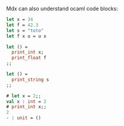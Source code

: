 Mdx can also understand ocaml code blocks:


```ocaml file=promote_to_ml.ml,part=toto
let x = 34
let f = 42.3
let s = "toto"
let f x u = u x

let () =
  print_int x;
  print_float f
;;
```

```ocaml file=promote_to_ml.ml,part=zzz
let () =
  print_string s
;;
```


```ocaml
# let x = 2;;
val x : int = 2
# print_int x;;
2
- : unit = ()
```

